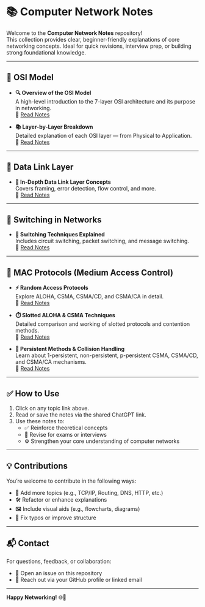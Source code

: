# 📚 Computer Network Notes

Welcome to the **Computer Network Notes** repository!  
This collection provides clear, beginner-friendly explanations of core networking concepts. Ideal for quick revisions, interview prep, or building strong foundational knowledge.

---

## 🧱 OSI Model

- **🔍 Overview of the OSI Model**  
  A high-level introduction to the 7-layer OSI architecture and its purpose in networking.  
  🔗 [Read Notes](https://chatgpt.com/share/684d393e-67b8-800f-902d-b205af88b21c)

- **📚 Layer-by-Layer Breakdown**  
  Detailed explanation of each OSI layer — from Physical to Application.  
  🔗 [Read Notes](https://chatgpt.com/share/684d577d-9dd8-800f-b837-19d65861d6a1)

---

## 🔗 Data Link Layer

- **🧠 In-Depth Data Link Layer Concepts**  
  Covers framing, error detection, flow control, and more.  
  🔗 [Read Notes](https://chatgpt.com/share/684d5c69-ee40-800f-9aa1-1006d9ed6c54)

---

## 🔀 Switching in Networks

- **🔁 Switching Techniques Explained**  
  Includes circuit switching, packet switching, and message switching.  
  🔗 [Read Notes](https://chatgpt.com/share/684d63de-68d4-800f-bc74-fa673a96de3b)

---

## 📡 MAC Protocols (Medium Access Control)

- **⚡ Random Access Protocols**  
  Explore ALOHA, CSMA, CSMA/CD, and CSMA/CA in detail.  
  🔗 [Read Notes](https://chatgpt.com/share/684d68e9-460c-800f-a1d7-bdb355687644)

- **⏱️ Slotted ALOHA & CSMA Techniques**  
  Detailed comparison and working of slotted protocols and contention methods.  
  🔗 [Read Notes](https://chatgpt.com/share/684d772b-5374-800f-9a99-a243ad8b0cb7)

- **📶 Persistent Methods & Collision Handling**  
  Learn about 1-persistent, non-persistent, p-persistent CSMA, CSMA/CD, and CSMA/CA mechanisms.  
  🔗 [Read Notes](https://chatgpt.com/share/684dae9f-46f4-800f-be4c-bd5cf72cb9c6)

---

## ✅ How to Use

1. Click on any topic link above.
2. Read or save the notes via the shared ChatGPT link.
3. Use these notes to:
   - ✅ Reinforce theoretical concepts
   - 📖 Revise for exams or interviews
   - ⚙️ Strengthen your core understanding of computer networks

---

## 💡 Contributions

You’re welcome to contribute in the following ways:
- 🧩 Add more topics (e.g., TCP/IP, Routing, DNS, HTTP, etc.)
- 🛠️ Refactor or enhance explanations
- 🖼️ Include visual aids (e.g., flowcharts, diagrams)
- 📌 Fix typos or improve structure

---

## 📬 Contact

For questions, feedback, or collaboration:
- 💬 Open an issue on this repository
- 📧 Reach out via your GitHub profile or linked email

---

**Happy Networking!** 🌐🚀

